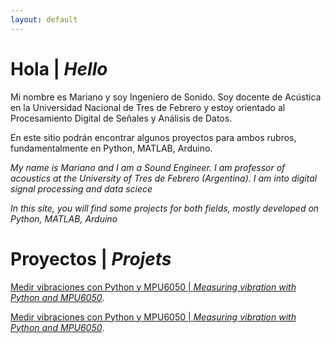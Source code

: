 ```yaml
---
layout: default
---
```

# Hola | _Hello_

Mi nombre es Mariano y soy Ingeniero de Sonido. Soy docente de Acústica en la Universidad Nacional de Tres de Febrero y estoy orientado al Procesamiento Digital de Señales y Análisis de Datos.

En este sitio podrán encontrar algunos proyectos para ambos rubros, fundamentalmente en Python, MATLAB, Arduino. 

_My name is Mariano and I am a Sound Engineer. I am professor of acoustics at the University of Tres de Febrero (Argentina). I am into digital signal processing and data sciece_

_In this site, you will find some projects for both fields, mostly developed on Python, MATLAB, Arduino_

# Proyectos | _Projets_

[Medir vibraciones con Python y MPU6050 | _Measuring vibration with Python and MPU6050_](./vibPythonMPU.md).


[Medir vibraciones con Python y MPU6050 | _Measuring vibration with Python and MPU6050_](./another-page.md).